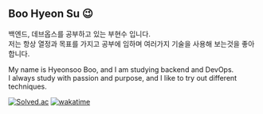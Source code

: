 ## Boo Hyeon Su 😉
백엔드, 데브옵스를 공부하고 있는 부현수 입니다. <br>
저는 항상 열정과 목표를 가지고 공부에 임하며 여러가지 기술을 사용해 보는것을 좋아합니다.

My name is Hyeonsoo Boo, and I am studying backend and DevOps. <br>
I always study with passion and purpose, and I like to try out different techniques.

[![Solved.ac](http://mazassumnida.wtf/api/mini/generate_badge?boj=azxcv1768)](https://solved.ac/azxcv1768)
[![wakatime](https://wakatime.com/badge/user/6d20de50-35f8-42c1-a448-76255e774dbb/project/280be296-927d-4f7a-8d98-0d02a21cbd7e.svg)](https://wakatime.com/badge/user/6d20de50-35f8-42c1-a448-76255e774dbb/project/280be296-927d-4f7a-8d98-0d02a21cbd7e)
